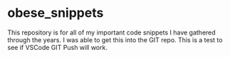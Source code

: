 # obese_snippets

This repository is for all of my important code snippets I have gathered through the years.
I was able to get this into the GIT repo.
This is a test to see if VSCode GIT Push will work.